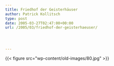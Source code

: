 ```yaml
---
title: Friedhof der Geisterhäuser
author: Patrick Kollitsch
type: post
date: 2005-03-27T02:47:00+00:00
url: /2005/03/friedhof-der-geisterhaeuser/




---
```

{{< figure src="wp-content/old-images/80.jpg" >}}
